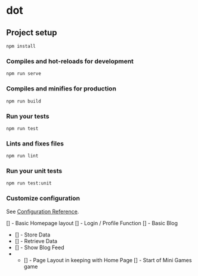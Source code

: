 # dot

## Project setup
```
npm install
```

### Compiles and hot-reloads for development
```
npm run serve
```

### Compiles and minifies for production
```
npm run build
```

### Run your tests
```
npm run test
```

### Lints and fixes files
```
npm run lint
```

### Run your unit tests
```
npm run test:unit
```

### Customize configuration
See [Configuration Reference](https://cli.vuejs.org/config/).


[] - Basic Homepage layout
[] - Login / Profile Function
[] - Basic Blog
- [] - Store Data
- [] - Retrieve Data
- [] - Show Blog Feed
- - [] - Page Layout in keeping with Home Page
[] - Start of Mini Games game
